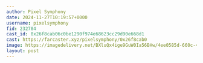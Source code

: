 ```yaml
---
author: Pixel Symphony
date: 2024-11-27T10:19:57+0000
username: pixelsymphony
fid: 232704
cast_id: 0x26f8cab06c0be1290f974e68623cc29d90e668d1
cast: https://farcaster.xyz/pixelsymphony/0x26f8cab0
image: https://imagedelivery.net/BXluQx4ige9GuW0Ia56BHw/4ee0585d-660c-47fe-fb95-197a255ab100/original
layout: post
---
```


<img src='https://imagedelivery.net/BXluQx4ige9GuW0Ia56BHw/4ee0585d-660c-47fe-fb95-197a255ab100/original' alt='' referrerpolicy='no-referrer'/>
